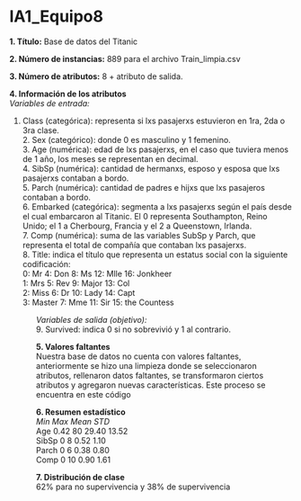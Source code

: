 # IA1_Equipo8
**1. Título:** Base de datos del Titanic
   
**2. Número de instancias:** 889 para el archivo Train_limpia.csv
   
**3. Número de atributos:** 8 + atributo de salida.
   
**4. Información de los atributos**   <br>
   *Variables de entrada:*<br>
   <ol>
  	<li>Class (categórica): representa si lxs pasajerxs estuvieron en 1ra, 2da o 3ra clase. </li>
      2. Sex (categórico): donde 0 es masculino y 1 femenino.  <br>
      3. Age (numérica): edad de lxs pasajerxs, en el caso que tuviera menos de 1 año, los meses se representan en decimal.  <br>
      4. SibSp (numérica): cantidad de hermanxs, esposo y esposa que lxs pasajerxs contaban a bordo.  <br>
      5. Parch (numérica): cantidad de padres e hijxs que lxs pasajeros contaban a bordo.  <br>
      6. Embarked (categórica): segmenta a lxs pasajerxs según el país desde el cual embarcaron al Titanic. El 0 representa Southampton, Reino Unido; el 1 a Cherbourg, Francia y el 2 a Queenstown, Irlanda.  <br>
      7. Comp (numérica): suma de las variables SubSp y Parch, que representa el total de compañía que contaban lxs pasajerxs.  <br>
      8. Title: indica el título que representa un estatus social con la siguiente codificación:  <br>
          0: Mr		4: Don      8: Ms        12: Mlle            16: Jonkheer  <br>
          1: Mrs	5: Rev      9: Major     13: Col  <br>
          2: Miss	6: Dr       10: Lady     14: Capt  <br>
          3: Master	7: Mme      11: Sir      15: the Countess<br>  
   <ol>
         		
   *Variables de salida (objetivo):*  <br>
      9. Survived: indica 0 si no sobrevivió y 1 al contrario.  <br>
          
**5. Valores faltantes**  <br>
Nuestra base de datos no cuenta con valores faltantes, anteriormente se hizo una limpieza donde se seleccionaron atributos, rellenaron datos faltantes, se transformaron ciertos atributos y agregaron nuevas características. Este proceso se encuentra en este código  <br>

**6. Resumen estadístico**  <br>
		*Min      Max     Mean 	  STD*  <br>
Age		0.42	  80      29.40	  13.52   <br>
SibSp		0	  8	  0.52	  1.10  <br>
Parch		0	  6	  0.38	  0.80  <br>
Comp		0	  10      0.90	  1.61  <br>

**7. Distribución de clase**  
62% para no supervivencia y 38% de supervivencia

